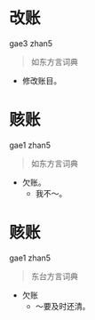 # 改账
gae3 zhan5
> 如东方言词典
- 修改账目。

# 赅账
gae1 zhan5
> 如东方言词典
- 欠账。
  - 我不～。

# 赅账
gae1 zhan5
> 东台方言词典
- 欠账
  - ～要及时还清。
